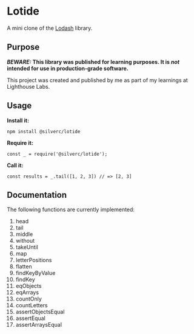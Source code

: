 # Lotide

A mini clone of the [Lodash](https://lodash.com) library.

## Purpose

**_BEWARE:_ This library was published for learning purposes. It is _not_ intended for use in production-grade software.**

This project was created and published by me as part of my learnings at Lighthouse Labs. 

## Usage

**Install it:**

`npm install @silverc/lotide`

**Require it:**

`const _ = require('@silverc/lotide');`

**Call it:**

`const results = _.tail([1, 2, 3]) // => [2, 3]`

## Documentation

The following functions are currently implemented:

1. head
2. tail
3. middle
4. without
5. takeUntil
6. map
7. letterPositions
8. flatten
9. findKeyByValue
10. findKey
11. eqObjects
12. eqArrays
13. countOnly
14. countLetters
15. assertObjectsEqual
16. assertEqual
17. assertArraysEqual